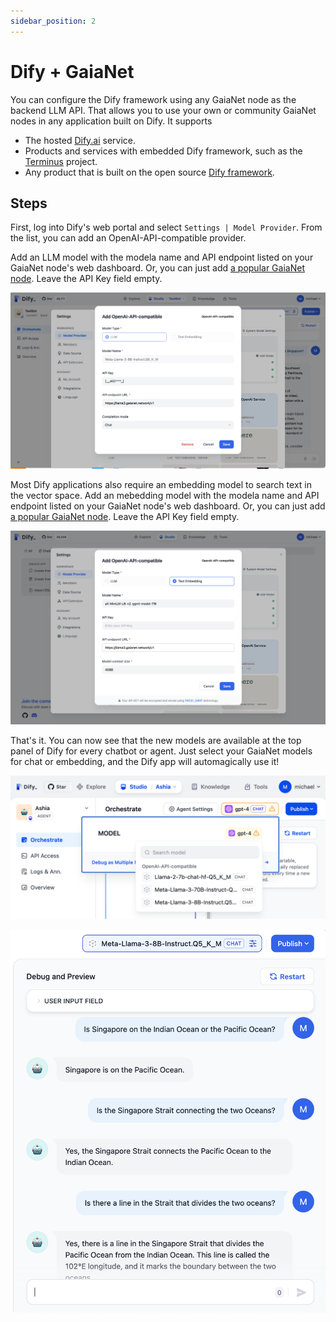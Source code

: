 ```yaml
---
sidebar_position: 2
---
```


# Dify + GaiaNet

You can configure the Dify framework using any GaiaNet node as the backend LLM API. That allows you to use your own
or community GaiaNet nodes in any application built on Dify. It supports

* The hosted [Dify.ai](https://dify.ai/) service.
* Products and services with embedded Dify framework, such as the [Terminus](https://www.jointerminus.com/) project.
* Any product that is built on the open source [Dify framework](https://github.com/langgenius/dify).

## Steps

First, log into Dify's web portal and select `Settings | Model Provider`. From the list, you can add an OpenAI-API-compatible provider.

Add an LLM model with the modela name and API endpoint listed on your GaiaNet node's web dashboard. Or, you can just add [a popular GaiaNet node](../nodes).
Leave the API Key field empty.

![Configure a GaiaNet Llama3 8b model in Dify](dify_chat.png)

Most Dify applications also require an embedding model to search text in the vector space.
Add an mebedding model with the modela name and API endpoint listed on your GaiaNet node's web dashboard. Or, you can just add [a popular GaiaNet node](../nodes).
Leave the API Key field empty.

![Configure a GaiaNet embedding model in Dify](dify_embedding.png)

That's it. You can now see that the new models are available at the top panel of Dify for every chatbot or agent. Just select your GaiaNet models for chat or embedding, and the Dify app will automagically use it!

![Select a GaiaNet node as backend model in Dify](dify_select.png)

![Chat with the GaiaNet Llama3 8b model in Dify](dify_chatbot_ui.png)

